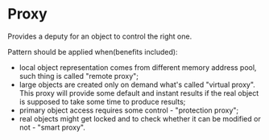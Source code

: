 # Proxy

Provides a deputy for an object to control the right one.

Pattern should be applied when(benefits included):
- local object representation comes from different memory address pool, such thing is called "remote proxy";
- large objects are created only on demand what's called "virtual proxy". This proxy will provide some default and instant results if the real object is supposed to take some time to produce results;
- primary object access requires some control - "protection proxy";
- real objects might get locked and to check whether it can be modified or not - "smart proxy".
